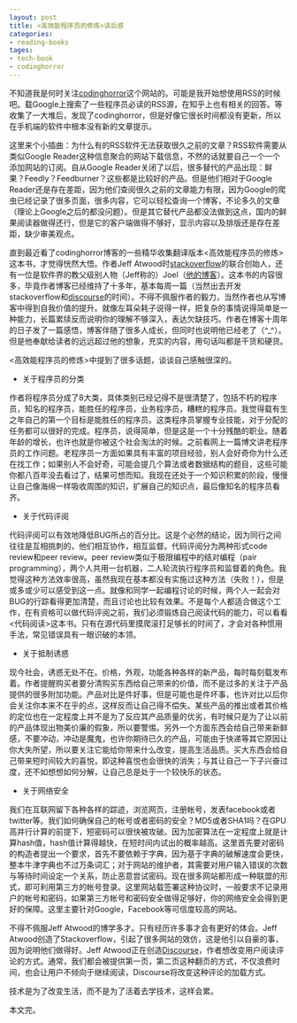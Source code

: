 ```yaml
---
layout: post
title: <高效能程序员的修炼>读后感
categories:
- reading-books
tages:
- tech-book
- codinghorror
---
```


不知道我是何时关注[codinghorror](www.codinghorror.com)这个网站的。可能是我开始想使用RSS的时候吧。载Google上搜索了一些程序员必读的RSS源，在知乎上也有相关的回答。等收集了一大堆后，发现了codinghorror，但是好像它很长时间都没有更新，所以在手机端的软件中根本没有新的文章提示。

这里来个小插曲：为什么有的RSS软件无法获取很久之前的文章？RSS软件需要从类似Google Reader这种信息聚合的网站下载信息，不然的话就要自己一个一个添加网站的订阅。自从Google Reader关闭了以后，很多替代的产品出现：鲜果？Feedly？Feedburner？这些都是比较好的产品。但是他们相对于Google Reader还是存在差距，因为他们查阅很久之前的文章能力有限，因为Google的爬虫已经记录了很多页面，很多内容，它可以轻松查询一个博客，不论多久的文章（理论上Google之后的都没问题）。但是其它替代产品都没法做到这点，国内的鲜果阅读器做得还行，但是它的客户端做得不够好，显示内容以及排版还是存在差距，缺少审美观点。

直到最近看了codinghorror博客的一些精华收集翻译版本<高效能程序员的修炼>这本书，才觉得恍然大悟。作者Jeff Atwood时[stackoverflow](www.stackoverflow.com)的联合创始人，还有一位是软件界的教父级别人物（Jeff称的）Joel（[他的博客](www.joelonsoftware.com)）。这本书的内容很多，毕竟作者博客已经维持了十多年，基本每周一篇（当然出去开发stackoverflow和[discourse](www.discourse.org)的时间）。不得不佩服作者的毅力，当然作者也从写博客中得到自我价值的提升。就像左耳朵耗子说得一样，把复杂的事情说得简单是一种能力，长篇累牍反而说明你的理解不够深入，表达欠缺技巧。作者在博客十周年的日子发了一篇感悟，博客伴随了很多人成长，但同时也说明他已经老了（^_^）。但是他奉献给读者的远远超过他的想象，充实的内容，用句话叫都是干货和硬货。

<高效能程序员的修炼>中提到了很多话题，谈谈自己感触很深的。

+ 关于程序员的分类

作者将程序员分成了8大类，具体类别已经记得不是很清楚了，包括不朽的程序员，知名的程序员，能胜任的程序员，业务程序员，糟糕的程序员。我觉得载有生之年自己的第一个目标是能胜任的程序员。这类程序员掌握专业技能，对于分配的任务都可以很好的完成。程序员，说得简单，但是这是一个十分残酷的职业。随着年龄的增长，也许也就是你被这个社会淘汰的时候。之前看网上一篇博文讲老程序员的工作问题。老程序员一方面如果具有丰富的项目经验，别人会好奇你为什么还在找工作；如果别人不会好奇，可能会提几个算法或者数据结构的题目，这些可能你都八百年没去看过了，结果可想而知。我现在还处于一个知识积累的阶段，慢慢让自己像海绵一样吸收周围的知识，扩展自己的知识点，最后像知名的程序员看齐。

+ 关于代码评阅

代码评阅可以有效地降低BUG所占的百分比。这是个必然的结论，因为同行之间往往是互相挑刺的，他们相互协作，相互监督。代码评阅分为两种形式code review和peer review。peer review类似于极限编程中的结对编程（pair programming），两个人共用一台机器，二人轮流执行程序员和监督着的角色。我觉得这种方法效率很高，虽然我现在基本都没有实施过这种方法（失败！），但是或多或少可以感受到这一点。就像和同学一起编程讨论的时候，两个人一起会对BUG的行踪看得更加清楚，而且讨论也比较有效果。不是每个人都适合做这个工作，在有资格可以做代码评阅之前，我们必须锻炼自己阅读代码的能力，可以看看<代码阅读>这本书。只有在源代码里摸爬滚打足够长的时间了，才会对各种惯用手法，常见错误具有一眼识破的本领。

+ 关于抵制诱惑

现今社会，诱惑无处不在。价格，外观，功能各种各样的新产品，每时每刻载发布着。作者提醒购买者要分清购买东西给自己带来的价值，而不是过多的关注于产品提供的很多附加功能。产品对比是件好事，但是可能也是件坏事，也许对比以后你会关注你本来不在乎的点，这样反而让自己得不偿失。某些产品的推出或者其价格的定位也在一定程度上并不是为了反应其产品质量的优劣，有时候只是为了让以前的产品体现出物美价廉的假象，所以要警惕。另外一个方面东西会给自己带来新鲜感，不要冲动，冲动是魔鬼，也许你期待已久的产品，可能由于快递等其它原因让你大失所望，所以要关注它能给你带来什么改变，提高生活品质。买大东西会给自己带来短时间较大的喜悦，即这种喜悦也会很快的消失；与其让自己一下子兴奋过度，还不如想想如何分解，让自己总是处于一个较快乐的状态。

+ 关于网络安全

我们在互联网留下各种各样的踪迹，浏览网页，注册帐号，发表facebook或者twitter等。我们如何确保自己的帐号或者密码的安全？MD5或者SHA1吗？在GPU高并行计算的前提下，短密码可以很快被攻破。因为加密算法在一定程度上就是计算hash值，hash值计算得越快，在短时间内试出的概率越高。这里首先要对密码的构造者提出一个要求，首先不要依赖于字典，因为基于字典的破解速度会更快，整本牛津字典也不过万条词汇；对于网站的维护者，其需要对用户输入错误的次数与等待时间设定一个关系，防止恶意尝试密码。现在很多网站都形成一种联盟的形式，即可利用第三方的帐号登录。这里网站载签署这种协议时，一般要求不记录用户的帐号和密码，如果第三方帐号和密码安全做得足够好，你的网络安全会得到更好的保障。这里主要针对Google，Facebook等可信度较高的网站。

不得不佩服Jeff Atwood的博学多才。只有经历许多事才会有更好的体会。Jeff Atwood创造了Stackoverflow，引起了很多网站的效仿，这是他引以自豪的事，因为说明他们做得好。Jeff Atwood正在创造[Discourse](www.discourse.org)，作者想改变用户阅读评论的方式。通常，我们都会被提供第一页，第二页这种翻页的方式，不仅浪费时间，也会让用户不倾向于继续阅读，Discourse将改变这种评论的加载方式。

技术是为了改变生活，而不是为了活着去学技术，这样会累。

本文完。
